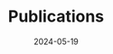 ---
title: 'Publications'
date: 2024-05-19
type: landing

design:
  # Section spacing
  spacing: '5rem'

# Page sections
sections:
  - block: collection
    content:
      title: Journal Articles
      text: Published journal articles showcasing my research work.
      filters:
        folders:
          - publication/journal-article
    design:
      view: article-grid
      fill_image: false
      view: citation
      
  - block: collection
    content:
      title: Conference Papers
      text: A selection of conference papers I have contributed to.
      filters:
        folders:
          - publication/conference-paper
    design:
      view: article-grid
      fill_image: false
      view: citation

  - block: collection
    content:
      title: Preprints
      text: Ongoing research shared as preprints for early access.
      filters:
        folders:
          - publication/preprint
    design:
      view: article-grid
      fill_image: false
      view: citation
---